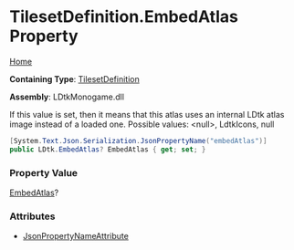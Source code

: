 # TilesetDefinition\.EmbedAtlas Property

[Home](../../../README.md)

**Containing Type**: [TilesetDefinition](../README.md)

**Assembly**: LDtkMonogame\.dll

  
If this value is set, then it means that this atlas uses an internal LDtk atlas image
instead of a loaded one\. Possible values: \<null\>, LdtkIcons, null

```csharp
[System.Text.Json.Serialization.JsonPropertyName("embedAtlas")]
public LDtk.EmbedAtlas? EmbedAtlas { get; set; }
```

### Property Value

[EmbedAtlas](../../EmbedAtlas/README.md)?

### Attributes

* [JsonPropertyNameAttribute](https://docs.microsoft.com/en-us/dotnet/api/system.text.json.serialization.jsonpropertynameattribute)

